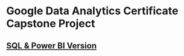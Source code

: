 # Google Data Analytics Certificate Capstone Project

## [SQL & Power BI Version](https://github.com/SCantergiani/Google-Data-Analytics-Certificate/blob/95a1c33b5a7a078d1dbcb689f013d044100e5b34/SQL%20&%20Power%20BI%20Version/SQL%20&%20Power%20BI%20Version.md)
